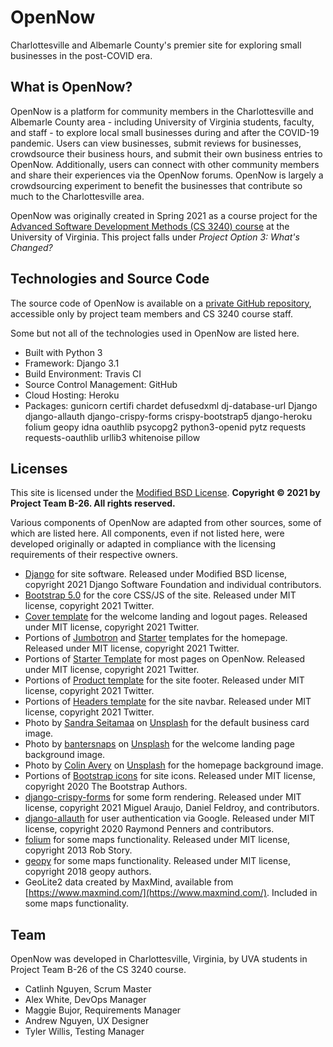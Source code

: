 # OpenNow
Charlottesville and Albemarle County's premier site for exploring small businesses in the post-COVID era.

## What is OpenNow?

OpenNow is a platform for community members in the Charlottesville and Albemarle County area - including University of Virginia students, faculty, and staff - to explore local small businesses during and after the COVID-19 pandemic. Users can view businesses, submit reviews for businesses, crowdsource their business hours, and submit their own business entries to OpenNow. Additionally, users can connect with other community members and share their experiences via the OpenNow forums. OpenNow is largely a crowdsourcing experiment to benefit the businesses that contribute so much to the Charlottesville area.

OpenNow was originally created in Spring 2021 as a course project for the [Advanced Software Development Methods (CS 3240) course](https://cs3240.cs.virginia.edu/) at the University of Virginia. This project falls under _Project Option 3: What's Changed?_

## Technologies and Source Code

The source code of OpenNow is available on a [private GitHub repository](https://github.com/uva-cs3240-s21/project-b-26/), accessible only by project team members and CS 3240 course staff.

Some but not all of the technologies used in OpenNow are listed here.

*   Built with Python 3
*   Framework: Django 3.1
*   Build Environment: Travis CI
*   Source Control Management: GitHub
*   Cloud Hosting: Heroku
*   Packages: gunicorn certifi chardet defusedxml dj-database-url Django django-allauth django-crispy-forms crispy-bootstrap5 django-heroku folium geopy idna oauthlib psycopg2 python3-openid pytz requests requests-oauthlib urllib3 whitenoise pillow

## Licenses

This site is licensed under the [Modified BSD License](https://opensource.org/licenses/BSD-3-Clause). **Copyright © 2021 by Project Team B-26\. All rights reserved.**

Various components of OpenNow are adapted from other sources, some of which are listed here. All components, even if not listed here, were developed originally or adapted in compliance with the licensing requirements of their respective owners.

*   [Django](https://github.com/django/django/blob/master/LICENSE) for site software. Released under Modified BSD license, copyright 2021 Django Software Foundation and individual contributors.
*   [Bootstrap 5.0](https://getbootstrap.com/docs/5.0/about/license/) for the core CSS/JS of the site. Released under MIT license, copyright 2021 Twitter.
*   [Cover template](https://getbootstrap.com/docs/5.0/examples/cover/) for the welcome landing and logout pages. Released under MIT license, copyright 2021 Twitter.
*   Portions of [Jumbotron](https://getbootstrap.com/docs/5.0/examples/jumbotron/) and [Starter](https://getbootstrap.com/docs/4.0/examples/starter-template/) templates for the homepage. Released under MIT license, copyright 2021 Twitter.
*   Portions of [Starter Template](https://getbootstrap.com/docs/4.0/examples/starter-template/) for most pages on OpenNow. Released under MIT license, copyright 2021 Twitter.
*   Portions of [Product template](https://getbootstrap.com/docs/5.0/examples/product/) for the site footer. Released under MIT license, copyright 2021 Twitter.
*   Portions of [Headers template](https://getbootstrap.com/docs/5.0/examples/headers/) for the site navbar. Released under MIT license, copyright 2021 Twitter.
*   Photo by [Sandra Seitamaa](https://unsplash.com/@seitamaaphotography?utm_source=unsplash&utm_medium=referral&utm_content=creditCopyText) on [Unsplash](https://unsplash.com/s/photos/restaurant?utm_source=unsplash&utm_medium=referral&utm_content=creditCopyText) for the default business card image.
*   Photo by [bantersnaps](https://unsplash.com/@bantersnaps?utm_source=unsplash&utm_medium=referral&utm_content=creditCopyText) on [Unsplash](https://unsplash.com/s/photos/charlottesville?utm_source=unsplash&utm_medium=referral&utm_content=creditCopyText) for the welcome landing page background image.
*   Photo by [Colin Avery](https://unsplash.com/@shofukan?utm_source=unsplash&utm_medium=referral&utm_content=creditCopyText) on [Unsplash](https://unsplash.com/s/photos/diner-night?utm_source=unsplash&utm_medium=referral&utm_content=creditCopyText) for the homepage background image.
*   Portions of [Bootstrap icons](https://github.com/twbs/icons/blob/main/LICENSE.md) for site icons. Released under MIT license, copyright 2020 The Bootstrap Authors.
*   [django-crispy-forms](https://github.com/django-crispy-forms/django-crispy-forms/blob/main/LICENSE.txt) for some form rendering. Released under MIT license, copyright 2021 Miguel Araujo, Daniel Feldroy, and contributors.
*   [django-allauth](https://github.com/pennersr/django-allauth/blob/master/LICENSE) for user authentication via Google. Released under MIT license, copyright 2020 Raymond Penners and contributors.
*   [folium](https://github.com/python-visualization/folium/blob/master/LICENSE.txt) for some maps functionality. Released under MIT license, copyright 2013 Rob Story.
*   [geopy](https://github.com/geopy/geopy/blob/master/LICENSE) for some maps functionality. Released under MIT license, copyright 2018 geopy authors.
*   GeoLite2 data created by MaxMind, available from [https://www.maxmind.com/](https://www.maxmind.com/). Included in some maps functionality.

## Team

OpenNow was developed in Charlottesville, Virginia, by UVA students in Project Team B-26 of the CS 3240 course.

*   Catlinh Nguyen, Scrum Master
*   Alex White, DevOps Manager
*   Maggie Bujor, Requirements Manager
*   Andrew Nguyen, UX Designer
*   Tyler Willis, Testing Manager
